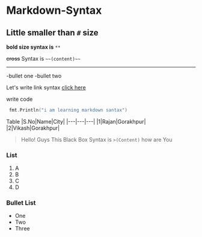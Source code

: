 # Markdown-Syntax

## Little smaller than `#` size

**bold size syntax is** `**`

~~cross~~ Syntax is `~~(content)~~`


---
-bullet one
-bullet two

Let's write link syntax
[click here](https://www.youtube.com/ "Youtube Link")

write code
```go
 fmt.Println("i am learning markdown santax")
```

Table
|S.No|Name|City|
|---|---|---|
|1|Rajan|Gorakhpur|
|2|Vikash|Gorakhpur|

> Hello! Guys This Black Box Syntax is `>(Content)`
> how are You 

### List
1. A
2. B
3. C
4. D
### Bullet List
* One
* Two
* Three
